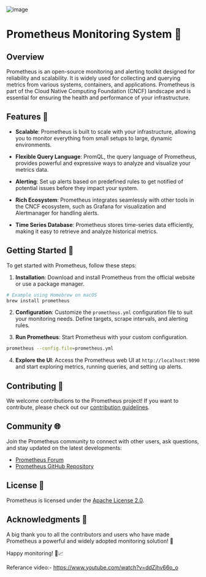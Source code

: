 ![image](https://github.com/SushantOps/AWS_Devops_Questions_and_Answers/assets/109059766/28357439-0ae7-4990-bf1f-35bac7ffa8c4)

# Prometheus Monitoring System 🚀

## Overview

Prometheus is an open-source monitoring and alerting toolkit designed for reliability and scalability. It is widely used for collecting and querying metrics from various systems, containers, and applications. Prometheus is part of the Cloud Native Computing Foundation (CNCF) landscape and is essential for ensuring the health and performance of your infrastructure.

## Features 🌟

- **Scalable**: Prometheus is built to scale with your infrastructure, allowing you to monitor everything from small setups to large, dynamic environments.

- **Flexible Query Language**: PromQL, the query language of Prometheus, provides powerful and expressive ways to analyze and visualize your metrics data.

- **Alerting**: Set up alerts based on predefined rules to get notified of potential issues before they impact your system.

- **Rich Ecosystem**: Prometheus integrates seamlessly with other tools in the CNCF ecosystem, such as Grafana for visualization and Alertmanager for handling alerts.

- **Time Series Database**: Prometheus stores time-series data efficiently, making it easy to retrieve and analyze historical metrics.

## Getting Started 🚦

To get started with Prometheus, follow these steps:

1. **Installation**: Download and install Prometheus from the official website or use a package manager.

```bash
# Example using Homebrew on macOS
brew install prometheus
```

2. **Configuration**: Customize the `prometheus.yml` configuration file to suit your monitoring needs. Define targets, scrape intervals, and alerting rules.

3. **Run Prometheus**: Start Prometheus with your custom configuration.

```bash
prometheus --config.file=prometheus.yml
```

4. **Explore the UI**: Access the Prometheus web UI at `http://localhost:9090` and start exploring metrics, running queries, and setting up alerts.

## Contributing 🤝

We welcome contributions to the Prometheus project! If you want to contribute, please check out our [contribution guidelines](CONTRIBUTING.md).

## Community 🌐

Join the Prometheus community to connect with other users, ask questions, and stay updated on the latest developments:

- [Prometheus Forum](https://community.prometheus.io/)
- [Prometheus GitHub Repository](https://github.com/prometheus/prometheus)

## License 📄

Prometheus is licensed under the [Apache License 2.0](LICENSE).

## Acknowledgments 🙌

A big thank you to all the contributors and users who have made Prometheus a powerful and widely adopted monitoring solution! 🎉

Happy monitoring! 🚨📈

Referance video:- https://www.youtube.com/watch?v=ddZjhv66o_o
